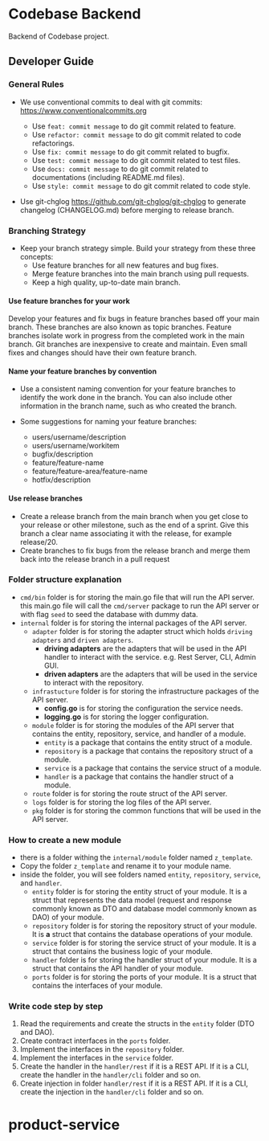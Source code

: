 # Codebase Backend

Backend of Codebase project.

## Developer Guide

### General Rules

* We use conventional commits to deal with git commits: <https://www.conventionalcommits.org>
  * Use `feat: commit message` to do git commit related to feature.
  * Use `refactor: commit message` to do git commit related to code refactorings.
  * Use `fix: commit message` to do git commit related to bugfix.
  * Use `test: commit message` to do git commit related to test files.
  * Use `docs: commit message` to do git commit related to documentations (including README.md files).
  * Use `style: commit message` to do git commit related to code style.

* Use git-chglog <https://github.com/git-chglog/git-chglog> to generate changelog (CHANGELOG.md) before merging to release branch.

### Branching Strategy

* Keep your branch strategy simple. Build your strategy from these three concepts:
  * Use feature branches for all new features and bug fixes.
  * Merge feature branches into the main branch using pull requests.
  * Keep a high quality, up-to-date main branch.

#### Use feature branches for your work

Develop your features and fix bugs in feature branches based off your main branch. These branches are also known as
topic branches. Feature branches isolate work in progress from the completed work in the main branch. Git branches are
inexpensive to create and maintain. Even small fixes and changes should have their own feature branch.

<!-- <p align="left"><img src="./featurebranching.png" width="360"></p> -->

#### Name your feature branches by convention

* Use a consistent naming convention for your feature branches to identify the work done in the branch. You can also
  include other information in the branch name, such as who created the branch.

* Some suggestions for naming your feature branches:
  * users/username/description
  * users/username/workitem
  * bugfix/description
  * feature/feature-name
  * feature/feature-area/feature-name
  * hotfix/description

#### Use release branches

* Create a release branch from the main branch when you get close to your release or other milestone, such as the end of
  a sprint. Give this branch a clear name associating it with the release, for example release/20.
* Create branches to fix bugs from the release branch and merge them back into the release branch in a pull request

<!-- <p align="left"><img src="./releasebranching_release.png" width="360"></p> -->

### Folder structure explanation

* `cmd/bin` folder is for storing the main.go file that will run the API server. this main.go file will call the `cmd/server` package to run the API server or with flag `seed` to seed the database with dummy data.
* `internal` folder is for storing the internal packages of the API server.
  * `adapter` folder is for storing the adapter struct which holds `driving adapters` and `driven adapters`.
    * **driving adapters** are the adapters that will be used in the API handler to interact with the service. e.g. Rest Server, CLI, Admin GUI.
    * **driven adapters** are the adapters that will be used in the service to interact with the repository.
  * `infrastucture` folder is for storing the infrastructure packages of the API server.
    * **config.go** is for storing the configuration the service needs.
    * **logging.go** is for storing the logger configuration.
  * `module` folder is for storing the modules of the API server that contains the entity, repository, service, and handler of a module.
    * `entity` is a package that contains the entity struct of a module.
    * `repository` is a package that contains the repository struct of a module.
    * `service` is a package that contains the service struct of a module.
    * `handler` is a package that contains the handler struct of a module.
  * `route` folder is for storing the route struct of the API server.
  * `logs` folder is for storing the log files of the API server.
  * `pkg` folder is for storing the common functions that will be used in the API server.

### How to create a new module

* there is a folder withing the `internal/module` folder named `z_template`.
* Copy the folder `z_template` and rename it to your module name.
* inside the folder, you will see folders named `entity`, `repository`, `service`, and `handler`.
  * `entity` folder is for storing the entity struct of your module. It is a struct that represents the data model (request and response commonly known as DTO and database model commonly known as DAO) of your module.
  * `repository` folder is for storing the repository struct of your module. It is **a** struct that contains the database operations of your module.
  * `service` folder is for storing the service struct of your module. It is a struct that contains the business logic of your module.
  * `handler` folder is for storing the handler struct of your module. It is a struct that contains the API handler of your module.
  * `ports` folder is for storing the ports of your module. It is a struct that contains the interfaces of your module.

### Write code step by step

 1. Read the requirements and create the structs in the `entity` folder (DTO and DAO).
 2. Create contract interfaces in the `ports` folder.
 3. Implement the interfaces in the `repository` folder.
 4. Implement the interfaces in the `service` folder.
 5. Create the handler in the `handler/rest` if it is a REST API. If it is a CLI, create the handler in the `handler/cli` folder and so on.
 6. Create injection in folder `handler/rest` if it is a REST API. If it is a CLI, create the injection in the `handler/cli` folder and so on.
# product-service
